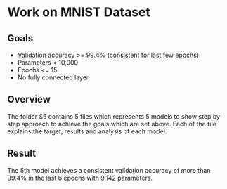 # Work on MNIST Dataset

## Goals
* Validation accuracy >= 99.4% (consistent for last few epochs)
* Parameters < 10,000
* Epochs <= 15
* No fully connected layer

## Overview
The folder S5 contains 5 files which represents 5 models to show step by step approach to achieve the goals which are set above. Each of the file explains the target, results and analysis of each model.

## Result
The 5th model achieves a consistent validation accuracy of more than 99.4% in the last 6 epochs with 9,142 parameters.
